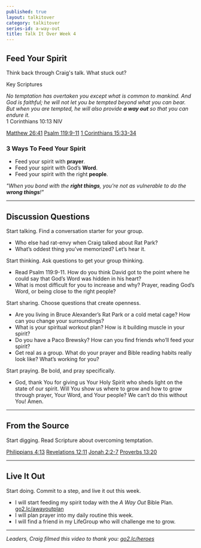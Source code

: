 ```yaml
---
published: true
layout: talkitover
category: talkitover
series-id: a-way-out
title: Talk It Over Week 4
---
```


## Feed Your Spirit
<p class="lead">Think back through Craig's talk. What stuck out?</p> 

Key Scriptures

_No temptation has overtaken you except what is common to mankind. And God is faithful; he will not let you be tempted beyond what you can bear. But when you are tempted, he will also provide **a way out** so that you can endure it._  
1 Corinthians 10:13 NIV

[Matthew 26:41](https://www.bible.com/bible/111/mat.26.41.niv) [Psalm 119:9-11](https://www.bible.com/bible/111/psa.119.9-11.niv) [1 Corinthians 15:33-34](https://www.bible.com/bible/111/1co.15.33-34.niv)

### 3 Ways To Feed Your Spirit

* Feed your spirit with **prayer**.
* Feed your spirit with God’s **Word**.
* Feed your spirit with the right **people**.

_"When you bond with the **right things**, you’re not as vulnerable to do the **wrong things**!"_

* * *

## Discussion Questions
<p class="lead">Start talking. Find a conversation starter for your group.</p> 

* Who else had rat-envy when Craig talked about Rat Park?
* What’s oddest thing you’ve memorized? Let’s hear it.

<p class="lead">Start thinking. Ask questions to get your group thinking.</p> 

* Read Psalm 119:9-11. How do you think David got to the point where he could say that God’s Word was hidden in his heart?
* What is most difficult for you to increase and why? Prayer, reading God’s Word, or being close to the right people?
 
<p class="lead">Start sharing. Choose questions that create openness.</p> 

* Are you living in Bruce Alexander’s Rat Park or a cold metal cage? How can you change your surroundings?
* What is your spiritual workout plan? How is it building muscle in your spirit?
* Do you have a Paco Brewsky? How can you find friends who’ll feed your spirit?
* Get real as a group. What do your prayer and Bible reading habits really look like? What’s working for you?

<p class="lead">Start praying. Be bold, and pray specifically.</p> 

* God, thank You for giving us Your Holy Spirit who sheds light on the state of our spirit. Will You show us where to grow and how to grow through prayer, Your Word, and Your people? We can’t do this without You! Amen.

* * *

## From the Source
<p class="lead">Start digging. Read Scripture about overcoming temptation.</p>

[Philippians 4:13](https://www.bible.com/bible/111/php.4.13.niv) [Revelations 12:11](https://www.bible.com/bible/111/rev.12.11.niv) [Jonah 2:2-7](https://www.bible.com/bible/111/jon.2.2-7.niv) [Proverbs 13:20](https://www.bible.com/bible/111/pro.13.20.niv)

* * *

## Live It Out
<p class="lead">Start doing. Commit to a step, and live it out this week.</p>

* I will start feeding my spirit today with the _A Way Out_ Bible Plan. [go2.lc/awayoutplan](awayoutplan)
* I will plan prayer into my daily routine this week.
* I will find a friend in my LifeGroup who will challenge me to grow.

* * *

_Leaders, Craig filmed this video to thank you: [go2.lc/heroes](heroes)_
